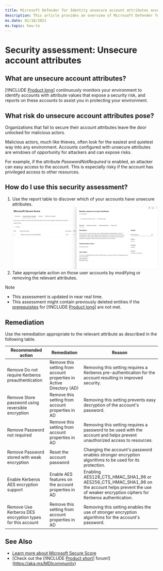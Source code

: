 ```yaml
---
title: Microsoft Defender for Identity unsecure account attributes assessments
description: This article provides an overview of Microsoft Defender for Identity's entities with unsecure attributes identity security posture assessment report.
ms.date: 01/18/2021
ms.topic: how-to
---
```


# Security assessment: Unsecure account attributes

## What are unsecure account attributes?

[!INCLUDE [Product long](includes/product-long.md)] continuously monitors your environment to identify accounts with attribute values that expose a security risk, and reports on these accounts to assist you in protecting your environment.

## What risk do unsecure account attributes pose?

Organizations that fail to secure their account attributes leave the door unlocked for malicious actors.

Malicious actors, much like thieves, often look for the easiest and quietest way into any environment. Accounts configured with unsecure attributes are windows of opportunity for attackers and can expose risks.

For example, if the attribute *PasswordNotRequired* is enabled, an attacker can easy access to the account. This is especially risky if the account has privileged access to other resources.

## How do I use this security assessment?

1. Use the report table to discover which of your accounts have unsecure attributes.
    ![Review top impacted entities and create an action plan.](media/cas-isp-unsecure-account-attributes-1.png)
1. Take appropriate action on those user accounts by modifying or removing the relevant attributes.

> [!NOTE]
>
> - This assessment is updated in near real time.
> - This assessment might contain previously deleted entities if the [prerequisites](prerequisites.md#before-you-start) for [!INCLUDE [Product long](includes/product-long.md)] are not met.

## Remediation

Use the remediation appropriate to the relevant attribute as described in the following table.

| Recommended action | Remediation | Reason |
| --- | --- | --- |
| Remove Do not require Kerberos preauthentication| Remove this setting from account properties in Active Directory (AD) | Removing this setting requires a Kerberos pre-authentication for the account resulting in improved security. |
| Remove Store password using reversible encryption | Remove this setting from account properties in AD | Removing this setting prevents easy decryption of the account's password. |
| Remove Password not required | Remove this setting from account properties in AD | Removing this setting requires a password to be used with the account and helps prevent unauthorized access to resources. |
| Remove Password stored with weak encryption | Reset the account password | Changing the account's password enables stronger encryption algorithms to be used for its protection. |
| Enable Kerberos AES encryption support | Enable AES features on the account properties in AD | Enabling AES128_CTS_HMAC_SHA1_96 or AES256_CTS_HMAC_SHA1_96 on the account helps prevent the use of weaker encryption ciphers for Kerberos authentication. |
| Remove Use Kerberos DES encryption types for this account | Remove this setting from account properties in AD | Removing this setting enables the use of stronger encryption algorithms for the account's password. |

## See Also

- [Learn more about Microsoft Secure Score](/microsoft-365/security/defender/microsoft-secure-score)
- [Check out the [!INCLUDE [Product short](includes/product-short.md)] forum!](<https://aka.ms/MDIcommunity>)
